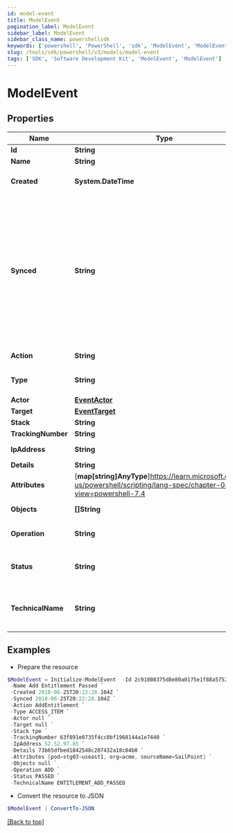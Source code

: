 ```yaml
---
id: model-event
title: ModelEvent
pagination_label: ModelEvent
sidebar_label: ModelEvent
sidebar_class_name: powershellsdk
keywords: ['powershell', 'PowerShell', 'sdk', 'ModelEvent', 'ModelEvent'] 
slug: /tools/sdk/powershell/v3/models/model-event
tags: ['SDK', 'Software Development Kit', 'ModelEvent', 'ModelEvent']
---
```



# ModelEvent

## Properties

Name | Type | Description | Notes
------------ | ------------- | ------------- | -------------
**Id** | **String** | ID of the entitlement. | [optional] 
**Name** | **String** | Name of the entitlement. | [optional] 
**Created** | **System.DateTime** | ISO-8601 date-time referring to the time when the object was created. | [optional] 
**Synced** | **String** | ISO-8601 date-time referring to the date-time when object was queued to be synced into search database for use in the search API.   This date-time changes anytime there is an update to the object, which triggers a synchronization event being sent to the search database.  There may be some delay between the `synced` time and the time when the updated data is actually available in the search API.  | [optional] 
**Action** | **String** | Name of the event as it's displayed in audit reports. | [optional] 
**Type** | **String** | Event type. Refer to [Event Types](https://documentation.sailpoint.com/saas/help/search/index.html#event-types) for a list of event types and their meanings. | [optional] 
**Actor** | [**EventActor**](event-actor) |  | [optional] 
**Target** | [**EventTarget**](event-target) |  | [optional] 
**Stack** | **String** | The event's stack. | [optional] 
**TrackingNumber** | **String** | ID of the group of events. | [optional] 
**IpAddress** | **String** | Target system's IP address. | [optional] 
**Details** | **String** | ID of event's details. | [optional] 
**Attributes** | [**map[string]AnyType**]https://learn.microsoft.com/en-us/powershell/scripting/lang-spec/chapter-04?view=powershell-7.4 | Attributes involved in the event. | [optional] 
**Objects** | **[]String** | Objects the event is happening to. | [optional] 
**Operation** | **String** | Operation, or action, performed during the event. | [optional] 
**Status** | **String** | Event status. Refer to [Event Statuses](https://documentation.sailpoint.com/saas/help/search/index.html#event-statuses) for a list of event statuses and their meanings. | [optional] 
**TechnicalName** | **String** | Event's normalized name. This normalized name always follows the pattern of 'objects_operation_status'. | [optional] 

## Examples

- Prepare the resource
```powershell
$ModelEvent = Initialize-ModelEvent  -Id 2c91808375d8e80a0175e1f88a575222 `
 -Name Add Entitlement Passed `
 -Created 2018-06-25T20:22:28.104Z `
 -Synced 2018-06-25T20:22:28.104Z `
 -Action AddEntitlement `
 -Type ACCESS_ITEM `
 -Actor null `
 -Target null `
 -Stack tpe `
 -TrackingNumber 63f891e0735f4cc8bf1968144a1e7440 `
 -IpAddress 52.52.97.85 `
 -Details 73b65dfbed1842548c207432a18c84b0 `
 -Attributes {pod=stg03-useast1, org=acme, sourceName=SailPoint} `
 -Objects null `
 -Operation ADD `
 -Status PASSED `
 -TechnicalName ENTITLEMENT_ADD_PASSED
```

- Convert the resource to JSON
```powershell
$ModelEvent | ConvertTo-JSON
```


[[Back to top]](#) 


